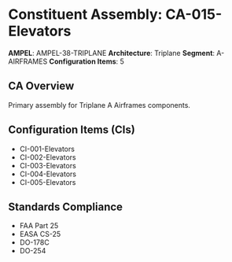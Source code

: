 # Constituent Assembly: CA-015-Elevators

**AMPEL**: AMPEL-38-TRIPLANE
**Architecture**: Triplane
**Segment**: A-AIRFRAMES
**Configuration Items**: 5

## CA Overview
Primary assembly for Triplane A Airframes components.

## Configuration Items (CIs)
- CI-001-Elevators
- CI-002-Elevators
- CI-003-Elevators
- CI-004-Elevators
- CI-005-Elevators

## Standards Compliance
- FAA Part 25
- EASA CS-25
- DO-178C
- DO-254

